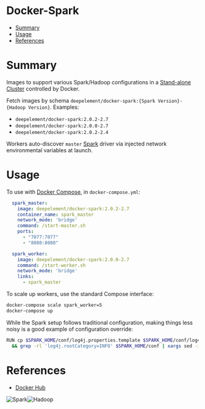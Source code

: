 Docker-Spark
=================================

- [Summary](#summary)
- [Usage](#usage)
- [References](#references)

# Summary
Images to support various Spark/Hadoop configurations in a [Stand-alone Cluster](http://spark.apache.org/docs/latest/spark-standalone.html) controlled by Docker.

Fetch images by schema `deepelement/docker-spark:{Spark Version}-{Hadoop Version}`.
Examples: 
- `deepelement/docker-spark:2.0.2-2.7`
- `deepelement/docker-spark:2.0.0-2.7`
- `deepelement/docker-spark:2.0.2-2.4`

Workers auto-discover `master` [Spark](http://spark.apache.org/) driver via injected network environmental variables at launch.

# Usage
To use with [Docker Compose](https://docs.docker.com/compose/), in `docker-compose.yml`:

```yaml
  spark_master:
    image: deepelement/docker-spark:2.0.2-2.7
    container_name: spark_master
    network_mode: 'bridge'
    command: /start-master.sh
    ports:
      - "7077:7077"
      - "8080:8080"

  spark_worker:
    image: deepelement/docker-spark:2.0.0-2.7
    command: /start-worker.sh
    network_mode: 'bridge'
    links:
      - spark_master
```
To scale up workers, use the standard Compose interface:

``` sh
docker-compose scale spark_worker=5
docker-compose up
```

While the Spark setup follows traditional configuration, making things less noisy is a good example of configuration override:

``` sh
RUN cp $SPARK_HOME/conf/log4j.properties.template $SPARK_HOME/conf/log4j.properties \
  && grep -rl 'log4j.rootCategory=INFO' $SPARK_HOME/conf | xargs sed -i 's/log4j.rootCategory=INFO/log4j.rootCategory=WARN/g'
```

# References

- [Docker Hub](https://hub.docker.com/r/deepelement/docker-spark/)

![Spark](http://spark.apache.org/images/spark-logo-trademark.png)![Hadoop](http://hadoop.apache.org/images/hadoop-logo.jpg)

